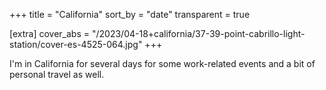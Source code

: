 +++
title = "California"
sort_by = "date"
transparent = true

[extra]
cover_abs = "/2023/04-18+california/37-39-point-cabrillo-light-station/cover-es-4525-064.jpg"
+++

I'm in California for several days for some work-related events and a bit of personal travel as well.
